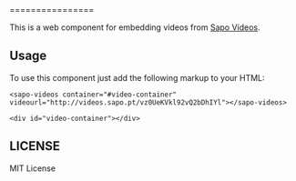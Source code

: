 <sapo-videos>
================

This is a web component for embedding videos from [Sapo Vídeos](http://videos.sapo.pt).

## Usage

To use this component just add the following markup to your HTML:

    <sapo-videos container="#video-container" videourl="http://videos.sapo.pt/vz0UeKVkl92vQ2bDhIYl"></sapo-videos>

    <div id="video-container"></div>

## LICENSE

MIT License
